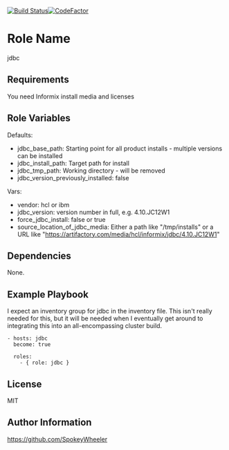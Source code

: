 [![Build Status](https://travis-ci.com/SpokeyWheeler/jdbc.svg?branch=master)](https://travis-ci.com/SpokeyWheeler/jdbc)[![CodeFactor](https://www.codefactor.io/repository/github/spokeywheeler/csdk/badge)](https://www.codefactor.io/repository/github/spokeywheeler/csdk)

Role Name
=========

jdbc

Requirements
------------

You need Informix install media and licenses

Role Variables
--------------

Defaults:

* jdbc_base_path: Starting point for all product installs - multiple versions can be installed
* jdbc_install_path: Target path for install
* jdbc_tmp_path: Working directory - will be removed
* jdbc_version_previously_installed: false 

Vars:

* vendor: hcl or ibm
* jdbc_version: version number in full, e.g. 4.10.JC12W1 
* force_jdbc_install: false or true
* source_location_of_jdbc_media: Either a path like "/tmp/installs" or a URL like "https://artifactory.com/media/hcl/informix/jdbc/4.10.JC12W1"

Dependencies
------------

None.

Example Playbook
----------------

I expect an inventory group for jdbc in the inventory file. This isn't really needed for this, but it will be needed when I eventually get around to integrating this into an all-encompassing cluster build.

```
- hosts: jdbc
  become: true

  roles:
    - { role: jdbc }
```

License
-------

MIT

Author Information
------------------

https://github.com/SpokeyWheeler
